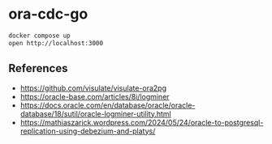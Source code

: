 # ora-cdc-go

```bash
docker compose up
open http://localhost:3000
```

## References

* https://github.com/visulate/visulate-ora2pg
* https://oracle-base.com/articles/8i/logminer
* https://docs.oracle.com/en/database/oracle/oracle-database/18/sutil/oracle-logminer-utility.html
* https://mathiaszarick.wordpress.com/2024/05/24/oracle-to-postgresql-replication-using-debezium-and-platys/